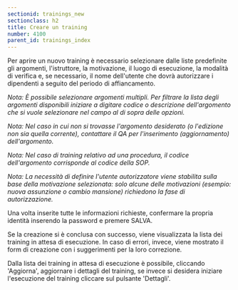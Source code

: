 ```yaml
---
sectionid: trainings_new
sectionclass: h2
title: Creare un training
number: 4100
parent_id: trainings_index
---
```

Per aprire un nuovo training è necessario selezionare dalle liste predefinite gli argomenti, l'istruttore, la motivazione, il luogo di esecuzione, la modalità di verifica e, se necessario, il nome dell'utente che dovrà autorizzare i dipendenti a seguito del periodo di affiancamento.

_Nota: È possibile selezionare argomenti multipli. Per filtrare la lista degli argomenti disponibili iniziare a digitare codice o descrizione dell'argomento che si vuole selezionare nel campo al di sopra delle opzioni._

_Nota: Nel caso in cui non si trovasse l'argomento desiderato (o l'edizione non sia quella corrente), contattare il QA per l'inserimento (aggiornamento) dell'argomento._

_Nota: Nel caso di training relativo ad una procedura, il codice dell'argomento corrisponde al codice della SOP._

_Nota: La necessità di definire l'utente autorizzatore viene stabilita sulla base della motivazione selezionata: solo alcune delle motivazioni (esempio: nuova assunzione o cambio mansione) richiedono la fase di autorizzazione._

Una volta inserite tutte le informazioni richieste, confermare la propria identità inserendo la password e premere SALVA.

Se la creazione si è conclusa con successo, viene visualizzata la lista dei training in attesa di esecuzione. In caso di errori, invece, viene mostrato il form di creazione con i suggerimenti per la loro correzione.

Dalla lista dei training in attesa di esecuzione è possibile, cliccando 'Aggiorna', aggiornare i dettagli del training, se invece si desidera iniziare l'esecuzione del training cliccare sul pulsante 'Dettagli'.
